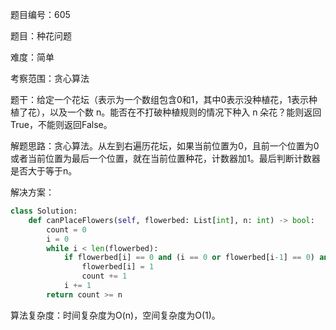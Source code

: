 题目编号：605

题目：种花问题

难度：简单

考察范围：贪心算法

题干：给定一个花坛（表示为一个数组包含0和1，其中0表示没种植花，1表示种植了花），以及一个数 n。能否在不打破种植规则的情况下种入 n 朵花？能则返回True，不能则返回False。

解题思路：贪心算法。从左到右遍历花坛，如果当前位置为0，且前一个位置为0或者当前位置为最后一个位置，就在当前位置种花，计数器加1。最后判断计数器是否大于等于n。

解决方案：

```python
class Solution:
    def canPlaceFlowers(self, flowerbed: List[int], n: int) -> bool:
        count = 0
        i = 0
        while i < len(flowerbed):
            if flowerbed[i] == 0 and (i == 0 or flowerbed[i-1] == 0) and (i == len(flowerbed)-1 or flowerbed[i+1] == 0):
                flowerbed[i] = 1
                count += 1
            i += 1
        return count >= n
```

算法复杂度：时间复杂度为O(n)，空间复杂度为O(1)。